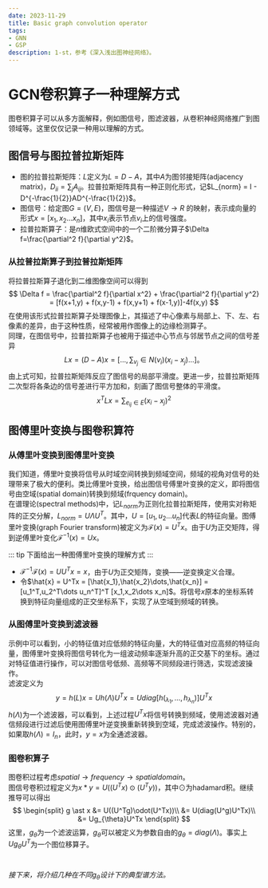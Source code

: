 ```yaml
---
date: 2023-11-29
title: Basic graph convolution operator
tags:
- GNN
- GSP
description: 1-st，参考《深入浅出图神经网络》。
---
```

# GCN卷积算子一种理解方式
图卷积算子可以从多方面解释，例如图信号，图滤波器，从卷积神经网络推广到图领域等。这里仅仅记录一种用以理解的方式。
## 图信号与图拉普拉斯矩阵
- 图的拉普拉斯矩阵：$L$定义为$L = D -A$，其中$A$为图邻接矩阵(adjacency matrix)，$D_{ii} = \sum_j A_{ij}$。拉普拉斯矩阵具有一种正则化形式，记$L_{norm} = I - D^{-\frac{1}{2}}AD^{-\frac{1}{2}}$。
- 图信号：给定图$G = (V,E)$，图信号是一种描述$V \rightarrow R$ 的映射，表示成向量的形式$x = [x_1,x_2...x_n]$，其中$x_i$表示节点$v_i$上的信号强度。
- 拉普拉斯算子：是$n$维欧式空间中的一个二阶微分算子$\Delta f=\frac{\partial^2 f}{\partial y^2}$。
### 从拉普拉斯算子到拉普拉斯矩阵
将拉普拉斯算子退化到二维图像空间可以得到
$$
\Delta f = \frac{\partial^2 f}{\partial x^2} + \frac{\partial^2 f}{\partial y^2} = [f(x+1,y) + f(x,y-1) + f(x,y+1) + f(x-1,y)]-4f(x,y) 
$$
在使用该形式拉普拉斯算子处理图像上，其描述了中心像素与局部上、下、左、右像素的差异，由于这种性质，经常被用作图像上的边缘检测算子。    
同理，在图信号中，拉普拉斯算子也被用于描述中心节点与邻居节点之间的信号差异
$$
Lx = (D-A)x = [\dots,\sum_{v_j}\in N(v_i) (x_i-x_j)\dots]。
$$
由上式可知，拉普拉斯矩阵反应了图信号的局部平滑度。更进一步，拉普拉斯矩阵二次型将各条边的信号差进行平方加和，刻画了图信号整体的平滑度。
$$
x^T L x = \sum_{e_{ij}\in E} (x_i-x_j)^2
$$
## 图傅里叶变换与图卷积算符
### 从傅里叶变换到图傅里叶变换
我们知道，傅里叶变换将信号从时域空间转换到频域空间，频域的视角对信号的处理带来了极大的便利。类比傅里叶变换，给出图信号傅里叶变换的定义，即将图信号由空域(spatial domain)转换到频域(frquency domain)。    
在谱理论(spectral methods)中，记$L_{norm}$为正则化拉普拉斯矩阵，使用实对称矩阵的正交分解，$L_{norm} = U\Lambda U^T$。其中，$U = [u_1,u_2\dots u_n]$代表$L$的特征向量。图傅里叶变换(graph Fourier transform)被定义为$\mathscr{F}(x)=U^Tx$。由于$U$为正交矩阵，得到逆傅里叶变化$\mathscr{F}^{-1}(x) = Ux$。    

::: tip
下面给出一种图傅里叶变换的理解方式
:::

- $\mathscr{F}^{-1}\mathscr{F}(x) = UU^Tx = x$，由于$U$为正交矩阵，变换——逆变换定义合理。
- 令$\hat{x} = U^Tx = [\hat{x_1},\hat{x_2}\dots,\hat{x_n}] = [u_1^T,u_2^T\dots u_n^T]^T [x_1,x_2\dots x_n]$。将信号$x$原本的坐标系转换到特征向量组成的正交坐标系下，实现了从空域到频域的转换。    
  
<!-- [傅里叶变换与图傅里叶变换图片示例](https://surplus-1311636487.cos.ap-beijing.myqcloud.com/3AAItalk7.png) -->
### 从图傅里叶变换到滤波器
示例中可以看到，小的特征值对应低频的特征向量，大的特征值对应高频的特征向量，图傅里叶变换将图信号转化为一组波动频率逐渐升高的正交基下的坐标。通过对特征值进行操作，可以对图信号低频、高频等不同频段进行筛选，实现滤波操作。    
滤波定义为
$$
y = h(L)x = Uh(\Lambda)U^Tx = U diag[h(_{\lambda_1},\dots,h_{\lambda_n})]U^T x
$$
$h(\Lambda)$为一个滤波器，可以看到，上述过程$U^T x$将信号转换到频域，使用滤波器对通信频段进行过滤后使用图傅里叶逆变换重新转换到空域，完成滤波操作。特别的，如果取$h(\Lambda) = I_n$，此时，$y = x$为全通滤波器。
### 图卷积算子
图卷积过程考虑$spatial \rightarrow frequency \rightarrow spatial domain$。    
图信号卷积过程定义为$x \ast y=U((U^Tx)\odot(U^Ty))$，其中$\odot$为hadamard积。继续推导可以得出
$$
\begin{split}
g \ast x &= U((U^Tg)\odot(U^Tx))\\
&= U(diag(U^g)U^Tx)\\
&= Ug_{\theta}U^Tx
\end{split}    
$$
这里，$g_{\theta}$为一个滤波运算，$g_{\theta}$可以被定义为参数自由的$g_{\theta} = diag(\Lambda)$。事实上$Ug_{\theta}U^T$为一个图位移算子。

#
*接下来，将介绍几种在不同$g_{\theta}$设计下的典型谱方法。*

